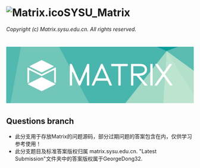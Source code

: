# <img src="https://github.com/GeorgeDong32/SYSU_Matrix_2022/blob/main/Matrix.ico" alt="Matrix.ico" width="32">SYSU_Matrix
*Copyright (c) Matrix.sysu.edu.cn. All rights reserved.*
<h1 align="center">
  <img src="https://github.com/GeorgeDong32/SYSU_Matrix_2022/blob/main/Matrix_title.jpeg" alt="Matrix" width="600">
</h1>

## Questions branch

* 此分支用于存放Matrix的问题源码，部分过期问题的答案包含在内，仅供学习参考使用！
* 此分支题目及标准答案版权归属 matrix.sysu.edu.cn. "Latest Submission"文件夹中的答案版权属于GeorgeDong32. 
